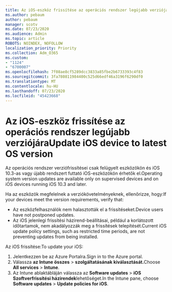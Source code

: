 ```yaml
---
title: Az iOS-eszköz frissítése az operációs rendszer legújabb verziójára
ms.author: pebaum
author: pebaum
manager: scotv
ms.date: 07/23/2020
ms.audience: Admin
ms.topic: article
ROBOTS: NOINDEX, NOFOLLOW
localization_priority: Priority
ms.collection: Adm_O365
ms.custom:
- "1124"
- "6700007"
ms.openlocfilehash: 7f08ae8cf5289dcc3833a85fbe2b6733393c4f83
ms.sourcegitcommit: 3fa780811984400c525d66edf46a3196f6290df0
ms.translationtype: MT
ms.contentlocale: hu-HU
ms.lasthandoff: 07/23/2020
ms.locfileid: "45423668"
---
```

# <a name="update-ios-device-to-latest-os-version"></a><span data-ttu-id="81036-102">Az iOS-eszköz frissítése az operációs rendszer legújabb verziójára</span><span class="sxs-lookup"><span data-stu-id="81036-102">Update iOS device to latest OS version</span></span>

<span data-ttu-id="81036-103">Az operációs rendszer verziófrissítései csak felügyelt eszközökön és iOS 10.3-as vagy újabb rendszert futtató iOS-eszközökön érhetők el.</span><span class="sxs-lookup"><span data-stu-id="81036-103">Operating system version updates are available only on supervised devices and on iOS devices running iOS 10.3 and later.</span></span>

<span data-ttu-id="81036-104">Ha az eszközök megfelelnek a verziókövetelményeknek, ellenőrizze, hogy:</span><span class="sxs-lookup"><span data-stu-id="81036-104">If your devices meet the version requirements, verify that:</span></span>  
- <span data-ttu-id="81036-105">Az eszközfelhasználók nem halasztották el a frissítéseket.</span><span class="sxs-lookup"><span data-stu-id="81036-105">Device users have not postponed updates.</span></span>  
- <span data-ttu-id="81036-106">Az iOS jelenlegi frissítési házirend-beállításai, például a korlátozott időtartamok, nem akadályozzák meg a frissítések telepítését.</span><span class="sxs-lookup"><span data-stu-id="81036-106">Current iOS update policy settings, such as restricted time periods, are not preventing updates from being installed.</span></span>

<span data-ttu-id="81036-107">Az iOS frissítése:</span><span class="sxs-lookup"><span data-stu-id="81036-107">To update your iOS:</span></span>

1. <span data-ttu-id="81036-108">Jelentkezzen be az Azure Portalra.</span><span class="sxs-lookup"><span data-stu-id="81036-108">Sign in to the Azure portal.</span></span>
2. <span data-ttu-id="81036-109">Válassza **az Intune összes**  >  **szolgáltatásának kiválasztását.**</span><span class="sxs-lookup"><span data-stu-id="81036-109">Choose **All services** > **Intune**.</span></span>
3. <span data-ttu-id="81036-110">Az Intune ablaktábláján válassza az **Software updates**  >  **iOS Szoftverfrissítési házirendek**lehetőséget.</span><span class="sxs-lookup"><span data-stu-id="81036-110">In the Intune pane, choose **Software updates** > **Update policies for iOS**.</span></span>